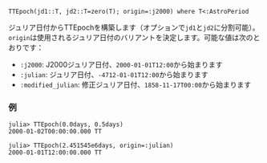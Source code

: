 ```
TTEpoch(jd1::T, jd2::T=zero(T); origin=:j2000) where T<:AstroPeriod
```

ジュリア日付からTTEpochを構築します（オプションで`jd1`と`jd2`に分割可能）。`origin`は使用されるジュリア日付のバリアントを決定します。可能な値は次のとおりです：

  * `:j2000`: J2000ジュリア日付、`2000-01-01T12:00`から始まります
  * `:julian`: ジュリア日付、`-4712-01-01T12:00`から始まります
  * `:modified_julian`: 修正ジュリア日付、`1858-11-17T00:00`から始まります

### 例

```jldoctest; setup = :(using AstroTime)
julia> TTEpoch(0.0days, 0.5days)
2000-01-02T00:00:00.000 TT

julia> TTEpoch(2.451545e6days, origin=:julian)
2000-01-01T12:00:00.000 TT
```
